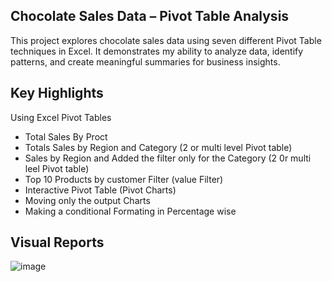 ##  Chocolate Sales Data – Pivot Table Analysis
This project explores chocolate sales data using seven different Pivot Table techniques in Excel. It demonstrates my ability to analyze data, identify patterns, and create meaningful summaries for business insights.
## Key Highlights
Using Excel Pivot Tables 
  - Total Sales By Proct
  - Totals Sales by Region and Category (2 or multi level Pivot table)
  - Sales by Region and Added the filter only for the Category (2 0r multi leel Pivot table)
  - Top 10 Products by customer Filter (value Filter)
  -  Interactive Pivot Table (Pivot Charts)
  -  Moving only the output Charts
  -  Making a conditional Formating  in Percentage wise
## Visual Reports
![image](https://github.com/user-attachments/assets/ba5322c0-c895-4044-aa39-e8934d916584)
